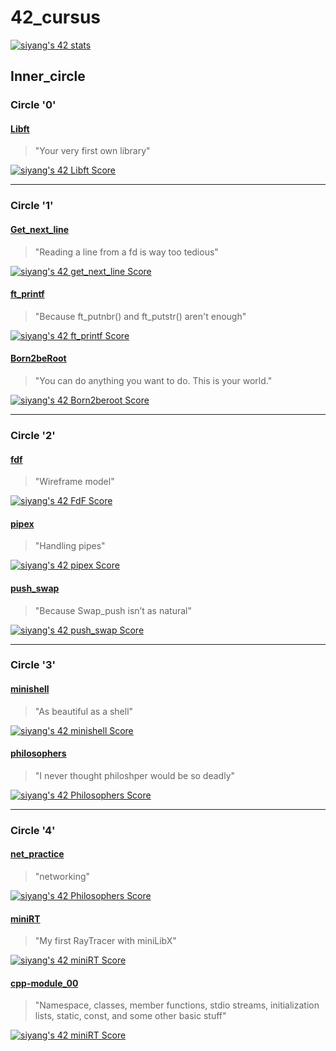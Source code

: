 # 42\_cursus
[![siyang's 42 stats](https://badge42.vercel.app/api/v2/cl89m2jjk00060gkzooyajl8z/stats?cursusId=21&coalitionId=86)](https://github.com/JaeSeoKim/badge42)
## Inner\_circle

### Circle '0'

#### [Libft](./inner_circle/libft)
> "Your very first own library"

[![siyang's 42 Libft Score](https://badge42.vercel.app/api/v2/cl89m2jjk00060gkzooyajl8z/project/2646118)](https://github.com/JaeSeoKim/badge42)

---
### Circle '1'

#### [Get\_next\_line](./inner_circle/get_next_line)
> "Reading a line from a fd is way too tedious"

[![siyang's 42 get_next_line Score](https://badge42.vercel.app/api/v2/cl89m2jjk00060gkzooyajl8z/project/2762979)](https://github.com/JaeSeoKim/badge42)

#### [ft\_printf](./inner_circle/ft_printf)
> "Because ft\_putnbr() and ft\_putstr() aren't enough"

[![siyang's 42 ft_printf Score](https://badge42.vercel.app/api/v2/cl89m2jjk00060gkzooyajl8z/project/2871221)](https://github.com/JaeSeoKim/badge42)

#### [Born2beRoot](./inner_circle/born2beroot)
> "You can do anything you want to do. This is your world."

[![siyang's 42 Born2beroot Score](https://badge42.vercel.app/api/v2/cl89m2jjk00060gkzooyajl8z/project/2872381)](https://github.com/JaeSeoKim/badge42)

---
### Circle '2'

#### [fdf](./inner_circle/fdf)
> "Wireframe model"

[![siyang's 42 FdF Score](https://badge42.vercel.app/api/v2/cl89m2jjk00060gkzooyajl8z/project/2923447)](https://github.com/JaeSeoKim/badge42)

#### [pipex](./inner_circle/pipex)
> "Handling pipes"

[![siyang's 42 pipex Score](https://badge42.vercel.app/api/v2/cl89m2jjk00060gkzooyajl8z/project/2923449)](https://github.com/JaeSeoKim/badge42)

#### [push\_swap](./inner_circle/push_swap)
> "Because Swap\_push isn’t as natural"

[![siyang's 42 push_swap Score](https://badge42.vercel.app/api/v2/cl89m2jjk00060gkzooyajl8z/project/2923448)](https://github.com/JaeSeoKim/badge42)

---
### Circle '3'

#### [minishell](./inner_circle/minishell)
> "As beautiful as a shell"

[![siyang's 42 minishell Score](https://badge42.vercel.app/api/v2/cl89m2jjk00060gkzooyajl8z/project/3007529)](https://github.com/JaeSeoKim/badge42)

#### [philosophers](./inner_circle/philosophers)
> "I never thought philoshper would be so deadly"

[![siyang's 42 Philosophers Score](https://badge42.vercel.app/api/v2/cl89m2jjk00060gkzooyajl8z/project/3007531)](https://github.com/JaeSeoKim/badge42)

---
### Circle '4'

#### [net\_practice](./inner_circle/net_practice)
> "networking"

[![siyang's 42 Philosophers Score](https://badge42.vercel.app/api/v2/cl89m2jjk00060gkzooyajl8z/project/3007531)](https://github.com/JaeSeoKim/badge42)

#### [miniRT](./inner_circle/miniRT)
> "My first RayTracer with miniLibX"

[![siyang's 42 miniRT Score](https://badge42.vercel.app/api/v2/cl89m2jjk00060gkzooyajl8z/project/3073709)](https://github.com/JaeSeoKim/badge42)

#### [cpp-module\_00](./inner_circle/cpp-module/module_00)
> "Namespace, classes, member functions, stdio streams, initialization lists, static, const, and some other basic stuff"

[![siyang's 42 miniRT Score](https://badge42.vercel.app/api/v2/cl89m2jjk00060gkzooyajl8z/project/3073709)](https://github.com/JaeSeoKim/badge42)
